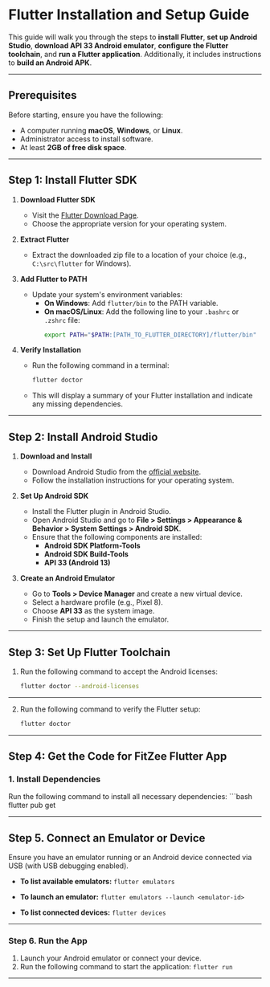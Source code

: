 # **Flutter Installation and Setup Guide**

This guide will walk you through the steps to **install Flutter**, **set up Android Studio**, **download API 33 Android emulator**, **configure the Flutter toolchain**, and **run a Flutter application**. Additionally, it includes instructions to **build an Android APK**.

---

## **Prerequisites**

Before starting, ensure you have the following:
- A computer running **macOS**, **Windows**, or **Linux**.
- Administrator access to install software.
- At least **2GB of free disk space**.

---

## **Step 1: Install Flutter SDK**

1. **Download Flutter SDK**  
   - Visit the [Flutter Download Page](https://flutter.dev/docs/get-started/install).  
   - Choose the appropriate version for your operating system.

2. **Extract Flutter**  
   - Extract the downloaded zip file to a location of your choice (e.g., `C:\src\flutter` for Windows).

3. **Add Flutter to PATH**  
   - Update your system's environment variables:
     - **On Windows**: Add `flutter/bin` to the PATH variable.
     - **On macOS/Linux**: Add the following line to your `.bashrc` or `.zshrc` file:
       ```bash
       export PATH="$PATH:[PATH_TO_FLUTTER_DIRECTORY]/flutter/bin"
       ```

4. **Verify Installation**  
   - Run the following command in a terminal:
     ```bash
     flutter doctor
     ```
   - This will display a summary of your Flutter installation and indicate any missing dependencies.

---

## **Step 2: Install Android Studio**

1. **Download and Install**  
   - Download Android Studio from the [official website](https://developer.android.com/studio).  
   - Follow the installation instructions for your operating system.

2. **Set Up Android SDK**  
   - Install the Flutter plugin in Android Studio.  
   - Open Android Studio and go to **File > Settings > Appearance & Behavior > System Settings > Android SDK**.  
   - Ensure that the following components are installed:
     - **Android SDK Platform-Tools**  
     - **Android SDK Build-Tools**  
     - **API 33 (Android 13)**  

3. **Create an Android Emulator**  
   - Go to **Tools > Device Manager** and create a new virtual device.  
   - Select a hardware profile (e.g., Pixel 8).  
   - Choose **API 33** as the system image.  
   - Finish the setup and launch the emulator.

---

## **Step 3: Set Up Flutter Toolchain**

1. Run the following command to accept the Android licenses:
   ```bash
   flutter doctor --android-licenses

---

2. Run the following command to verify the Flutter setup:
   ```bash
   flutter doctor 
   
---

## **Step 4: Get the Code for FitZee Flutter App**


### **1. Install Dependencies**
Run the following command to install all necessary dependencies:
    ```bash
    flutter pub get

---


## **Step 5. Connect an Emulator or Device**

Ensure you have an emulator running or an Android device connected via USB (with USB debugging enabled).

- **To list available emulators:**
  `flutter emulators`

- **To launch an emulator:**
  `flutter emulators --launch <emulator-id>`

- **To list connected devices:**
  `flutter devices`

---

### **Step 6. Run the App**

1. Launch your Android emulator or connect your device.
2. Run the following command to start the application:
   `flutter run`

---
